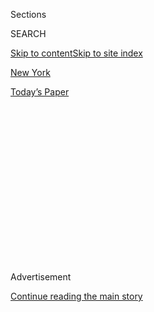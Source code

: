 <div id="app">

<div>

<div>

<div>

<div class="NYTAppHideMasthead css-1q2w90k e1suatyy0">

<div class="section css-ui9rw0 e1suatyy2">

<div class="css-eph4ug er09x8g0">

<div class="css-6n7j50">

</div>

<span class="css-1dv1kvn">Sections</span>

<div class="css-10488qs">

<span class="css-1dv1kvn">SEARCH</span>

</div>

[Skip to content](#site-content)[Skip to site index](#site-index)

</div>

<div id="masthead-section-label" class="css-1wr3we4 eaxe0e00">

[New
York](https://www.nytimes.com/section/nyregion)

</div>

<div class="css-10698na e1huz5gh0">

</div>

</div>

<div id="masthead-bar-one" class="section hasLinks css-15hmgas e1csuq9d3">

<div class="css-uqyvli e1csuq9d0">

</div>

<div class="css-1uqjmks e1csuq9d1">

</div>

<div class="css-9e9ivx">

[](https://myaccount.nytimes.com/auth/login?response_type=cookie&client_id=vi)

</div>

<div class="css-1bvtpon e1csuq9d2">

[Today’s
Paper](https://www.nytimes.com/section/todayspaper)

</div>

</div>

</div>

</div>

<div data-aria-hidden="false">

<div id="site-content" data-role="main">

<div>

<div class="css-1aor85t" style="opacity:0.000000001;z-index:-1;visibility:hidden">

<div class="css-1hqnpie">

<div class="css-epjblv">

<span class="css-17xtcya">[New
York](/section/nyregion)</span><span class="css-x15j1o">|</span><span class="css-fwqvlz">Michael
Cohen Says He Arranged Payments to Women at Trump’s
Direction</span>

</div>

<div class="css-k008qs">

<div class="css-1iwv8en">

<span class="css-18z7m18"></span>

<div>

</div>

</div>

<span class="css-1n6z4y">https://nyti.ms/2OUBjTy</span>

<div class="css-1705lsu">

<div class="css-4xjgmj">

<div class="css-4skfbu" data-role="toolbar" data-aria-label="Social Media Share buttons, Save button, and Comments Panel with current comment count" data-testid="share-tools">

  - 
  - 
  - 
  - 
    
    <div class="css-6n7j50">
    
    </div>

  - 
  - 

</div>

</div>

</div>

</div>

</div>

</div>

<div id="NYT_TOP_BANNER_REGION" class="css-13pd83m">

</div>

<div id="top-wrapper" class="css-1sy8kpn">

<div id="top-slug" class="css-l9onyx">

Advertisement

</div>

[Continue reading the main
story](#after-top)

<div class="ad top-wrapper" style="text-align:center;height:100%;display:block;min-height:250px">

<div id="top" class="place-ad" data-position="top" data-size-key="top">

</div>

</div>

<div id="after-top">

</div>

</div>

<div id="sponsor-wrapper" class="css-1hyfx7x">

<div id="sponsor-slug" class="css-19vbshk">

Supported by

</div>

[Continue reading the main
story](#after-sponsor)

<div id="sponsor" class="ad sponsor-wrapper" style="text-align:center;height:100%;display:block">

</div>

<div id="after-sponsor">

</div>

</div>

<div class="css-1vkm6nb ehdk2mb0">

# Michael Cohen Says He Arranged Payments to Women at Trump’s Direction

</div>

![<span class="css-16f3y1r e13ogyst0">Michael D. Cohen, President
Trump’s former lawyer, has pleaded guilty to violating federal
campaign finance laws and has implicated Mr. Trump. Here is how their
relationship has
evolved.</span><span class="css-cch8ym"><span class="css-1dv1kvn">Credit</span><span class="css-cnj6d5 e1z0qqy90" itemprop="copyrightHolder"><span class="css-1ly73wi e1tej78p0">Credit...</span><span>Andres
Kudacki for The New York
Times</span></span></span>](https://static01.nyt.com/images/2018/08/22/us/politics/22dc-assess3/22dc-assess3-videoSixteenByNine3000.jpg)

<div class="css-xt80pu e12qa4dv0">

<div class="css-18e8msd">

<div class="css-vp77d3 epjyd6m0">

<div class="css-1baulvz">

By [<span class="css-1baulvz" itemprop="name">William K.
Rashbaum</span>](http://www.nytimes.com/by/william-k-rashbaum),
[<span class="css-1baulvz" itemprop="name">Maggie
Haberman</span>](http://www.nytimes.com/by/maggie-haberman),
[<span class="css-1baulvz" itemprop="name">Ben
Protess</span>](http://www.nytimes.com/by/ben-protess) and
[<span class="css-1baulvz last-byline" itemprop="name">Jim
Rutenberg</span>](http://www.nytimes.com/by/jim-rutenberg)

</div>

</div>

  - Aug. 21,
    2018

  - 
    
    <div class="css-4xjgmj">
    
    <div class="css-d8bdto" data-role="toolbar" data-aria-label="Social Media Share buttons, Save button, and Comments Panel with current comment count" data-testid="share-tools">
    
      - 
      - 
      - 
      - 
        
        <div class="css-6n7j50">
        
        </div>
    
      - 
      - 
    
    </div>
    
    </div>

</div>

<div class="css-tk9fsr">

[Leer en
español](https://www.nytimes.com/es/2018/08/21/michael-cohen-cargos-trump "Read in Spanish")

</div>

</div>

<div class="section meteredContent css-1r7ky0e" name="articleBody" itemprop="articleBody">

<div class="css-1fanzo5 StoryBodyCompanionColumn">

<div class="css-53u6y8">

Michael D. Cohen, President Trump’s former lawyer, made the
extraordinary admission in court on Tuesday that Mr. Trump had directed
him to arrange payments to two women during the 2016 campaign to keep
them from speaking publicly about affairs they said they had with Mr.
Trump.

Mr. Cohen acknowledged the illegal payments while pleading guilty to
breaking campaign finance laws and other charges, a litany of crimes
that revealed both his shadowy involvement in Mr. Trump’s circle and his
own corrupt business dealings.

He told a judge in United States District Court in Manhattan that the
payments to the women were made “in coordination with and at the
direction of a candidate for federal office,” implicating the president
in a federal crime.

“I participated in this conduct, which on my part took place in
Manhattan, for the principal purpose of influencing the election” for
president in 2016, Mr. Cohen said.

</div>

</div>

<div class="css-1fanzo5 StoryBodyCompanionColumn">

<div class="css-53u6y8">

The plea represented a pivotal moment in the investigation into the
president, and the scene in the Manhattan courtroom was striking. Mr.
Cohen, a longtime lawyer for Mr. Trump — and loyal confidant — described
in plain-spoken language how Mr. Trump worked with him to cover up a
potential sex scandal that Mr. Trump feared would endanger his rising
candidacy.

</div>

</div>

![<span class="css-16f3y1r e13ogyst0">President Trump’s former lawyer
Michael Cohen has been sentenced to prison for offenses, including
paying women for their silence during the 2016 election. Here’s a look
at how this could affect the
president.</span><span class="css-cch8ym"><span class="css-1dv1kvn">Credit</span><span class="css-cnj6d5 e1z0qqy90" itemprop="copyrightHolder"><span class="css-1ly73wi e1tej78p0">Credit...</span><span>Chang
W. Lee/The New York
Times</span></span></span>](https://static01.nyt.com/images/2018/12/13/nyregion/13cohen-promo2/13cohen-promo2-videoSixteenByNine3000-v4.jpg)

<div class="css-1fanzo5 StoryBodyCompanionColumn">

<div class="css-53u6y8">

Mr. Cohen also pleaded guilty to multiple counts of tax evasion and a
single count of bank fraud, capping a monthslong investigation by
Manhattan federal prosecutors who examined his personal business
dealings and his role in helping to arrange the financial deals with
women connected to Mr. Trump.

The plea came shortly before another blow to the president: His[former
campaign manager, Paul Manafort, was convicted in his financial fraud
trial in
Virginia](https://www.nytimes.com/2018/08/21/us/politics/paul-manafort-trial-verdict.html).
The special counsel, Robert S. Mueller III, had built a case that Mr.
Manafort hid millions of dollars in foreign accounts to evade taxes and
lied to banks to obtain millions of dollars in loans.

Mr. Trump’s lawyers have, for months, said privately that they
considered Mr. Cohen’s case to be potentially more problematic for the
president than the investigation by the special counsel.

</div>

</div>

<div class="css-1fanzo5 StoryBodyCompanionColumn">

<div class="css-53u6y8">

But Mr. Trump’s lawyer, Rudolph W. Giuliani, said in a statement after
Mr. Cohen’s plea, “There is no allegation of any wrongdoing against the
president in the government’s charges against Mr. Cohen.”

In federal court in Manhattan, Mr. Cohen made the admission about Mr.
Trump’s role in the payments to the women — an adult film actress and a
former Playboy playmate — as he pleaded guilty to two campaign finance
crimes.

One of those charges stemmed from a $130,000 payment he made to the
actress, Stephanie Clifford, better known as Stormy Daniels, in the
run-up to the 2016 presidential election.

Prosecutors said that Trump Organization executives were involved in
reimbursing Mr. Cohen for that payment, accepting his phony invoices
that listed it as a legal expense. The other charge concerned a
complicated arrangement in which a tabloid bought the rights to the
story about the former Playboy model, Karen McDougal, then killed it.

*\[*[*The scene inside the
courtroom*](https://www.nytimes.com/2018/08/21/nyregion/michael-cohen-guilty-glenlivet-trump.html)*:
“I had a glass of Glenlivet 12 on the rocks,” Mr. Cohen said when asked
whether he had taken medication or alcohol in the last 24 hours.\]*

Mr. Cohen’s plea was announced by Robert Khuzami, the deputy United
States attorney, along with senior officials from the F.B.I. and the
Internal Revenue Service. Addressing reporters outside the courthouse,
Mr. Khuzami said that Mr. Cohen had “decided that he was above the law,
and for that, he is going to pay a very, very serious price.”

</div>

</div>

<div class="css-1fanzo5 StoryBodyCompanionColumn">

<div class="css-53u6y8">

The plea agreement does not call for Mr. Cohen to cooperate with federal
prosecutors in Manhattan. Still, it does not preclude him from providing
information to them later or to [the special
counsel,](https://www.nytimes.com/2018/08/16/us/politics/special-counsel-investigation-mueller.html)
who is examining the Trump campaign’s possible involvement in Russia’s
interference in the 2016
campaign.

</div>

</div>

<div id="doc-basic-promo-182" class="section interactive-content interactive-size-scoop css-174j8de" data-id="100000006065941">

## Cohen’s Plea Deal and Charges

The plea agreement between Michael D. Cohen and prosecutors along with
the charges to which Mr. Cohen pleaded
guilty.

<div class="css-17ih8de interactive-body" data-sourceid="100000006065941">

![30 pages, 4.84
MB](https://int.nyt.com/data/documenthelper/182-cohen-plea-deal/9bc6cd47e7c48e9f9469/optimized/thumbnail.png)

</div>

</div>

<div class="css-1fanzo5 StoryBodyCompanionColumn">

<div class="css-53u6y8">

If Mr. Cohen were to substantially assist the special counsel’s
investigation, Mr. Mueller could recommend a reduction in his sentence.

Mr. Cohen had been the president’s longtime fixer, handling some of his
most sensitive personal matters over a decade at the Trump Organization.
He once said he would take a bullet for Mr. Trump.

As Mr. Cohen addressed the judge, admitting to the crimes he had
committed, the packed courtroom remained silent. Even when Mr. Cohen
made obvious references to Mr. Trump, referring to him as “the
candidate” and “a candidate for federal office,” spectators seemed to
listen raptly, with no gasps or audible reactions.

Mr. Cohen pleaded guilty to five counts of tax evasion for concealing
more than $4 million in personal income from 2012 to 2016 and to one
count of bank fraud, for failing to disclose $14 million in debts in an
application for a $500,000 home equity line of credit — the source of
his payment to Ms. Clifford.

He also pleaded guilty to making an excessive campaign contribution and
causing an unlawful corporate contribution during the 2016 election
cycle.

He will be sentenced on Dec. 12 before Judge William H. Pauley III.
Though Mr. Cohen faces a maximum of 65 years in prison, the plea
agreement provides for a far more lenient sentence: The government
calculated the sentencing guidelines at from 51 to 63 months and the
defense put them at 46 to 57 months. A final guidelines determination
will be made by the Probation Department, but the ultimate sentence will
be determined by Judge Pauley.

</div>

</div>

<div class="css-1fanzo5 StoryBodyCompanionColumn">

<div class="css-53u6y8">

Mr. Cohen’s attorney, Lanny J. Davis, said Mr. Cohen had put his family
and country ahead of his loyalty to Mr. Trump.

“He stood up and testified under oath that Donald Trump directed him to
commit a crime by making payments to two women for the principal purpose
of influencing an election,” Mr. Davis said. “If those payments were a
crime for Michael Cohen, then why wouldn’t they be a crime for Donald
Trump?”

Looming over the negotiations between prosecutors and Mr. Cohen has been
the possibility of a presidential pardon. Mr. Trump reached out to Mr.
Cohen by phone a few days after the F.B.I. raids, and they had dinner
together a month earlier in March, at Mr. Trump’s private club in
Florida, Mar-a-Lago.

Mr. Cohen’s lawyer had loosely raised the issue of a pardon with an
attorney for Mr. Trump several months ago, according to two people with
knowledge of the conversations.

By striking a deal with Mr. Cohen that includes prison time, federal
authorities were aware of the risk that the president might pardon him,
said another person briefed on the matter. But it is also possible that
Mr. Cohen could eventually cooperate.

Prosecutors charged that Mr. Cohen’s $130,000 payment to Ms. Clifford
was effectively a donation to Mr. Trump’s campaign, because by securing
her silence it improved his electoral fortunes, and thus violated 2016
campaign finance law prohibitions against donations of more than $2,700
in a general election.

Mr. Cohen also pleaded guilty to “causing” an illegal corporate donation
to Mr. Trump through his involvement in a $150,000 payment American
Media Inc. made to Ms. McDougal in late summer 2016 to buy the rights to
her story, effectively securing her silence for the remainder of the
campaign.

</div>

</div>

<div class="css-1fanzo5 StoryBodyCompanionColumn">

<div class="css-53u6y8">

Corporations are prohibited from coordinating political spending with
candidates or their representatives. Mr. Cohen signed papers a month
later to purchase the rights to her agreement from A.M.I., but the
publisher backed out of the deal at the last minute.

The prosecutors filled in several blanks in a story that has been
unfolding for months about the lengths to which Mr. Cohen went during
the campaign to help his boss stave off embarrassing news about alleged
affairs ahead of Election Day.

</div>

</div>

![<span class="css-16f3y1r e13ogyst0">Here’s a guide to understanding
the White House scandal after Michael Cohen’s admission that President
Trump directed him to give the porn star Stormy Daniels hush
money.</span>](https://static01.nyt.com/images/2018/03/09/us/politics/PRE_COHEN_COVER-IMAGE_v3_BW/PRE_COHEN_COVER-IMAGE_v3_BW-videoSixteenByNineJumbo1600.jpg)

<div class="css-1fanzo5 StoryBodyCompanionColumn">

<div class="css-53u6y8">

And the charges confirmed that what might have seemed on the surface to
have been only tawdry allegations involving an adult entertainment star
and a former Playboy model may actually carry legal and political
implications for a sitting
president.

</div>

</div>

<div id="cohen-trump-connection" class="section interactive-content interactive-size-scoop css-174j8de" data-id="100000006065958">

<div class="css-17ih8de interactive-body" data-sourceid="100000006065958">

<div id="g-cohen-box" class="ai2html ai2html-box-v5">

<div id="g-cohen-Artboard_1" class="g-artboard" data-aspect-ratio="0.875" data-min-width="600">

![](data:image/gif;base64,R0lGODlhCgAKAIAAAB8fHwAAACH5BAEAAAAALAAAAAAKAAoAAAIIhI+py+0PYysAOw==)

<div id="g-ai0-1" class="g-text g-aiAbs g-aiPointText" style="top:17.2542%;margin-top:-19.4px;left:32.0088%;margin-left:-42.5px;width:85px;">

Michael

D.
Cohen

</div>

<div id="g-ai0-2" class="g-text g-aiAbs g-aiPointText" style="top:25.2775%;margin-top:-19.4px;left:11.0295%;margin-left:-54px;width:108px;">

who paid

$130,000
to

</div>

<div id="g-ai0-3" class="g-text g-aiAbs g-aiPointText" style="top:28.0764%;margin-top:-38.6px;left:72.1073%;margin-left:-49px;width:98px;">

who

negotiated

payment

between

</div>

<div id="g-ai0-4" class="g-text g-aiAbs" style="top:40.379%;left:31.7487%;margin-left:-42.5px;width:14.1667%;">

says he made

the payments

at the direction
of

</div>

<div id="g-ai0-5" class="g-text g-aiAbs g-aiPointText" style="top:51.0151%;margin-top:-29px;left:90.0155%;margin-left:-42.5px;width:85px;">

The

National

Enquirer

</div>

<div id="g-ai0-6" class="g-Layer_1 g-aiAbs g-aiPointText" style="top:62.6769%;margin-top:-29px;left:11.1613%;margin-left:-46.5px;width:93px;">

Stephanie

Clifford

</div>

<div id="g-ai0-7" class="g-Layer_1 g-aiAbs g-aiPointText" style="top:61.2775%;margin-top:-19.4px;left:53.1621%;margin-left:-46.5px;width:93px;">

Karen

McDougal

</div>

<div id="g-ai0-8" class="g-text g-aiAbs g-aiPointText" style="top:72.0705%;margin-top:-19.4px;left:89.9027%;margin-left:-68.5px;width:137px;">

whose

chief executive
is

</div>

<div id="g-ai0-9" class="g-text g-aiAbs g-aiPointText" style="top:73.0909%;margin-top:-19.4px;left:10.9695%;margin-left:-70px;width:140px;">

to cover up an

alleged affair
with

</div>

<div id="g-ai0-10" class="g-text g-aiAbs g-aiPointText" style="top:73.0909%;margin-top:-19.4px;left:53.2193%;margin-left:-70px;width:140px;">

to cover up an

alleged affair
with

</div>

<div id="g-ai0-11" class="g-text g-aiAbs g-aiPointText" style="top:87.9597%;margin-top:-19.4px;left:71.9492%;margin-left:-54px;width:108px;">

is a longtime

friend
of

</div>

<div id="g-ai0-12" class="g-Layer_1 g-aiAbs g-aiPointText" style="top:96.1172%;margin-top:-19.4px;left:31.9278%;margin-left:-43px;width:86px;">

Donald
J.

Trump

</div>

<div id="g-ai0-13" class="g-Layer_1 g-aiAbs g-aiPointText" style="top:96.1172%;margin-top:-19.4px;left:90.0651%;margin-left:-38px;width:76px;">

David
J.

Pecker

</div>

</div>

<div id="g-cohen-Artboard_1_copy" class="g-artboard" data-aspect-ratio="0.386" data-min-width="300" data-max-width="599">

![](data:image/gif;base64,R0lGODlhCgAKAIAAAB8fHwAAACH5BAEAAAAALAAAAAAKAAoAAAIIhI+py+0PYysAOw==)

<div id="g-ai1-1" class="g-text g-aiAbs g-aiPointText" style="top:12.2383%;margin-top:-8.2px;left:50.0195%;margin-left:-60.5px;width:121px;">

Michael D.
Cohen

</div>

<div id="g-ai1-2" class="g-text g-aiAbs g-aiPointText" style="top:24.1448%;margin-top:-23.8px;left:15.8382%;margin-left:-40.5px;width:81px;">

who
paid

$130,000

to

</div>

<div id="g-ai1-3" class="g-text g-aiAbs g-aiPointText" style="top:24.1448%;margin-top:-23.8px;left:49.4512%;margin-left:-59px;width:118px;">

says he made

the payments

at the direction
of

</div>

<div id="g-ai1-4" class="g-text g-aiAbs g-aiPointText" style="top:25.1474%;margin-top:-31.6px;left:83.4535%;margin-left:-41.5px;width:83px;">

who

negotiated

payment

between

</div>

<div id="g-ai1-5" class="g-text g-aiAbs g-aiPointText" style="top:46.8913%;margin-top:-23.8px;left:87.3874%;margin-left:-36.5px;width:73px;">

The

National

Enquirer

</div>

<div id="g-ai1-6" class="g-Layer_1 g-aiAbs g-aiPointText" style="top:48.9479%;margin-top:-23.8px;left:16.1126%;margin-left:-40px;width:80px;">

Stephanie

Clifford

</div>

<div id="g-ai1-7" class="g-Layer_1 g-aiAbs g-aiPointText" style="top:47.9453%;margin-top:-16px;left:57.5163%;margin-left:-40px;width:80px;">

Karen

McDougal

</div>

<div id="g-ai1-8" class="g-text g-aiAbs g-aiPointText" style="top:65.8929%;margin-top:-31.6px;left:15.7181%;margin-left:-37.5px;width:75px;">

to cover

up an

alleged

affair
with

</div>

<div id="g-ai1-9" class="g-text g-aiAbs g-aiPointText" style="top:65.8929%;margin-top:-31.6px;left:57.3848%;margin-left:-37.5px;width:75px;">

to cover

up an

alleged

affair
with

</div>

<div id="g-ai1-10" class="g-text g-aiAbs g-aiPointText" style="top:65.8929%;margin-top:-31.6px;left:87.4362%;margin-left:-38.5px;width:77px;">

whose

chief

executive

is

</div>

<div id="g-ai1-11" class="g-Layer_1 g-aiAbs g-aiPointText" style="top:87.2769%;margin-top:-16px;left:87.5215%;margin-left:-33px;width:66px;">

David
J.

Pecker

</div>

<div id="g-ai1-12" class="g-Layer_1 g-aiAbs g-aiPointText" style="top:87.2769%;margin-top:-16px;left:46.1859%;margin-left:-37px;width:74px;">

Donald
J.

Trump

</div>

<div id="g-ai1-13" class="g-text g-aiAbs g-aiPointText" style="top:93.6564%;margin-top:-31.6px;left:67.9336%;margin-left:-36.5px;width:73px;">

is a

longtime

friend

of

</div>

</div>

</div>

</div>

By The New York Times

</div>

<div class="css-1fanzo5 StoryBodyCompanionColumn">

<div class="css-53u6y8">

Prosecutors left little doubt that A.M.I. Inc., owner of The National
Enquirer, became a de facto campaign proxy for Mr. Cohen in his efforts
on behalf of Mr. Trump.

According to court papers, the publisher agreed in August 2015, months
before the first primaries, to look out for damaging stories about Mr.
Trump and his alleged affairs with women during talks with Mr. Cohen and
“one or more” members of Mr. Trump’s campaign.

</div>

</div>

<div class="css-1fanzo5 StoryBodyCompanionColumn">

<div class="css-53u6y8">

The tabloid company agreed to identify those stories “so they could be
purchased and their publication avoided,” the prosecutors said on
Tuesday — an inverted role for a tabloid scandal sheet such as The
Enquirer, which went on to savage Mr. Trump’s opponents while promoting
and protecting him.

That deal led to the arrangement with Ms. McDougal, which was struck in
August 2016. It only came together, prosecutors said, after Mr. Cohen
promised A.M.I. it would be reimbursed for the McDougal payment.

But prosecutors also reported for the first time that A.M.I. was
intimately involved in the arrangement with Ms. Clifford. The tabloid
connected Mr. Cohen with the lawyer who had negotiated the McDougal
contract, Keith Davidson. Mr. Davidson also had Ms. Clifford as a client
and later hashed out the agreement for Ms. Clifford’s silence.

Prosecutors said in court papers that when Mr. Cohen initially failed to
finalize the deal, an editor at A.M.I. — a likely reference to Dylan
Howard, the company’s chief content officer — alerted Mr. Cohen that
there was a risk that Ms. Clifford would sell her story to another media
company, one that would publish it.

Mr. Cohen’s admission that he broke the law by paying off Ms. Clifford
was a remarkable turnaround from the legal and publicity battle that he
and his lawyers had waged against her. Ms. Clifford and her lawyer,
Michael Avenatti, have hounded Mr. Cohen since May, taunting him on
social media and predicting his indictment.

Mr. Cohen’s lawyers frequently fired back, accusing Mr. Avenatti of
“fanning a media storm” and of “smearing” Mr. Cohen in a relentless
series of televised appearances.

“I predicted this a long time ago before the warrants were even
executed,” Mr. Avenatti said on Tuesday. “We feel extremely vindicated.”

</div>

</div>

<div class="css-1fanzo5 StoryBodyCompanionColumn">

<div class="css-53u6y8">

Mr. Cohen’s plea culminates a long-running inquiry that became publicly
known in April when F.B.I. agents armed with search warrants [raided his
office](https://www.nytimes.com/2018/04/09/us/politics/fbi-raids-office-of-trumps-longtime-lawyer-michael-cohen.html),
apartment and hotel room, hauling away reams of documents, including
pieces of paper salvaged from a shredder, and millions of electronic
files contained on a series of cellphones, iPads and computers.

Lawyers for Mr. Cohen and Mr. Trump spent the next four months working
with a court-appointed special master to review the documents and data
files to determine whether any of the materials were subject to
attorney-client privilege and should not be made available to the
government.

The special master, Barbara S. Jones, who completed her review last
week, issued a series of reports in recent months, finding that only a
fraction of the materials were privileged and the rest could be provided
to prosecutors for their investigation.

On Monday, the judge overseeing the review, Kimba M. Wood of Federal
District Court in Manhattan, issued an order adopting Ms. Jones’s
findings and ending the review process.

It was unclear on Tuesday what role the materials that Ms. Jones
reviewed, which were made available to prosecutors on a rolling basis,
may have had in the charges against Mr. Cohen.

One collateral effect of Mr. Cohen’s plea agreement is that it may allow
Mr. Avenatti, Ms. Clifford’s lawyer, to proceed with a deposition of Mr.
Trump in a lawsuit that Ms. Clifford filed accusing the president of
breaking a nondisclosure agreement concerning their affair.

The lawsuit had been stayed by a judge pending the resolution of Mr.
Cohen’s criminal case. Mr. Avenatti wrote on Twitter on Tuesday that he
would now seek to force Mr. Trump to testify “under oath about what he
knew, when he knew it and what he did about it.”

</div>

</div>

</div>

<div>

</div>

<div>

</div>

<div>

</div>

<div>

<div id="bottom-wrapper" class="css-1ede5it">

<div id="bottom-slug" class="css-l9onyx">

Advertisement

</div>

[Continue reading the main
story](#after-bottom)

<div id="bottom" class="ad bottom-wrapper" style="text-align:center;height:100%;display:block;min-height:90px">

</div>

<div id="after-bottom">

</div>

</div>

</div>

</div>

</div>

## Site Index

<div>

</div>

## Site Information Navigation

  - [© <span>2020</span> <span>The New York Times
    Company</span>](https://help.nytimes.com/hc/en-us/articles/115014792127-Copyright-notice)

<!-- end list -->

  - [NYTCo](https://www.nytco.com/)
  - [Contact
    Us](https://help.nytimes.com/hc/en-us/articles/115015385887-Contact-Us)
  - [Work with us](https://www.nytco.com/careers/)
  - [Advertise](https://nytmediakit.com/)
  - [T Brand Studio](http://www.tbrandstudio.com/)
  - [Your Ad
    Choices](https://www.nytimes.com/privacy/cookie-policy#how-do-i-manage-trackers)
  - [Privacy](https://www.nytimes.com/privacy)
  - [Terms of
    Service](https://help.nytimes.com/hc/en-us/articles/115014893428-Terms-of-service)
  - [Terms of
    Sale](https://help.nytimes.com/hc/en-us/articles/115014893968-Terms-of-sale)
  - [Site
    Map](https://spiderbites.nytimes.com)
  - [Help](https://help.nytimes.com/hc/en-us)
  - [Subscriptions](https://www.nytimes.com/subscription?campaignId=37WXW)

</div>

</div>

</div>

</div>
